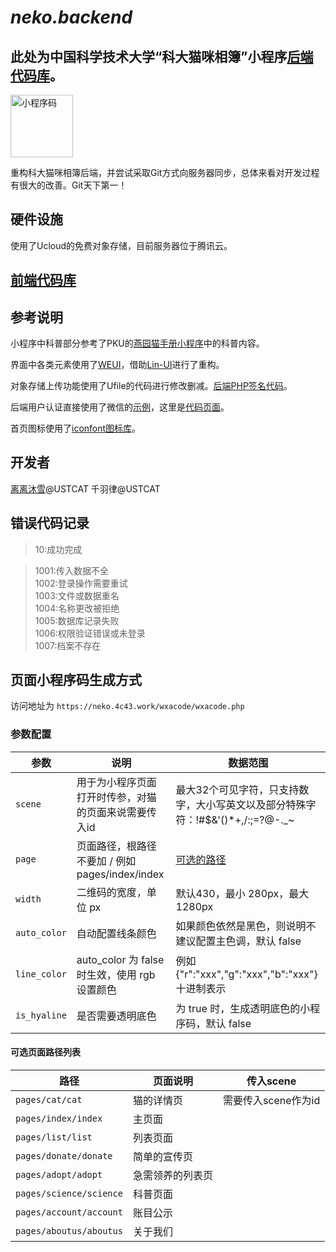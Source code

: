 # *neko.backend*

## 此处为中国科学技术大学“科大猫咪相簿”小程序[后端代码库](https://git.ustc.edu.cn/ustcat/neko.backend)。
<img width="100" height="100" alt="小程序码" src="https://git.ustc.edu.cn/ustcat/nekoustc/-/raw/master/wxacode.jpg"/>

重构科大猫咪相簿后端，并尝试采取Git方式向服务器同步，总体来看对开发过程有很大的改善。Git天下第一！

## 硬件设施

使用了Ucloud的免费对象存储，目前服务器位于腾讯云。

## [前端代码库](https://git.weixin.qq.com/wx_wxf2701f15e3f6197e/nekoustc)


## 参考说明

小程序中科普部分参考了PKU的[燕园猫手册小程序](https://github.com/circlelq/miniprogram)中的科普内容。

界面中各类元素使用了[WEUI](https://developers.weixin.qq.com/miniprogram/dev/extended/weui/)，借助[Lin-UI](https://doc.mini.talelin.com/)进行了重构。

对象存储上传功能使用了Ufile的代码进行修改删减。[后端PHP签名代码](https://github.com/ufilesdk-dev/ufile-sdk-auth-server)。

后端用户认证直接使用了微信的[示例](https://developers.weixin.qq.com/miniprogram/dev/framework/open-ability/signature.html)，这里是[代码页面](https://res.wx.qq.com/wxdoc/dist/assets/media/aes-sample.eae1f364.zip)。

首页图标使用了[iconfont图标库](https://www.iconfont.cn/collections/detail?spm=a313x.7781069.0.da5a778a4&cid=7634)。

## 开发者
[离离沐雪](https://blog.4c43.work)@USTCAT
千羽律@USTCAT


## 错误代码记录

>10:成功完成  

>1001:传入数据不全  
>1002:登录操作需要重试  
>1003:文件或数据重名  
>1004:名称更改被拒绝  
>1005:数据库记录失败  
>1006:权限验证错误或未登录  
>1007:档案不存在  

## 页面小程序码生成方式

访问地址为 `https://neko.4c43.work/wxacode/wxacode.php`

### 参数配置

|参数|说明|数据范围|
|----|----|----|
|`scene`|用于为小程序页面打开时传参，对猫的页面来说需要传入id|最大32个可见字符，只支持数字，大小写英文以及部分特殊字符：!#$&'()*+,/:;=?@-._~|
|`page`|页面路径，根路径不要加 / 例如 pages/index/index|[可选的路径](#可选页面路径列表)|
|`width`|二维码的宽度，单位 px|默认430，最小 280px，最大 1280px |
|`auto_color`|自动配置线条颜色|如果颜色依然是黑色，则说明不建议配置主色调，默认 false
|`line_color`|auto_color 为 false 时生效，使用 rgb 设置颜色|例如 {"r":"xxx","g":"xxx","b":"xxx"} 十进制表示
|`is_hyaline`|是否需要透明底色|为 true 时，生成透明底色的小程序码，默认 false

#### 可选页面路径列表

|路径|页面说明|传入scene|
|----|----|----|
|`pages/cat/cat`|猫的详情页|需要传入scene作为id|
|`pages/index/index`|主页面||
|`pages/list/list`|列表页面||
|`pages/donate/donate`|简单的宣传页||
|`pages/adopt/adopt`|急需领养的列表页||
|`pages/science/science`|科普页面||
|`pages/account/account`|账目公示||
|`pages/aboutus/aboutus`|关于我们||

